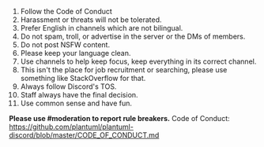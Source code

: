 

1. Follow the Code of Conduct
2. Harassment or threats will not be tolerated.
3. Prefer English in channels which are not bilingual.
4. Do not spam, troll, or advertise in the server or the DMs of members.
5. Do not post NSFW content.
6. Please keep your language clean.
7. Use channels to help keep focus, keep everything in its correct channel.
8. This isn't the place for job recruitment or searching, please use something like StackOverflow for that.
9. Always follow Discord's TOS.
10. Staff always have the final decision.
11. Use common sense and have fun.

**Please use #moderation  to report rule breakers.**
Code of Conduct: https://github.com/plantuml/plantuml-discord/blob/master/CODE_OF_CONDUCT.md 
﻿